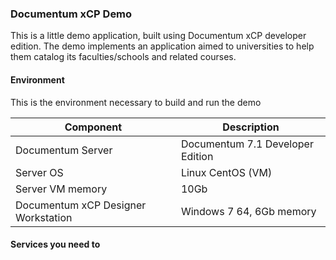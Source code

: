 ### Documentum xCP Demo

This is a little demo application, built using Documentum xCP developer edition. The demo implements an application aimed to universities to help them catalog its faculties/schools and related courses.


#### Environment

This is the environment necessary to build and run the demo

Component | Description
----------|------------
Documentum Server | Documentum 7.1 Developer Edition
Server OS | Linux CentOS (VM)
Server VM memory | 10Gb
Documentum xCP Designer Workstation | Windows 7 64, 6Gb memory


#### Services you need to 
